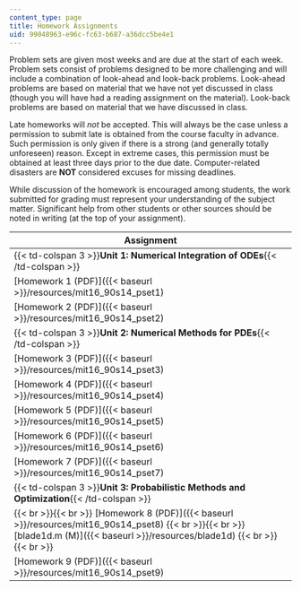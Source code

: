 ```yaml
---
content_type: page
title: Homework Assignments
uid: 99048963-e96c-fc63-b687-a36dcc5be4e1
---
```


Problem sets are given most weeks and are due at the start of each week. Problem sets consist of problems designed to be more challenging and will include a combination of look-ahead and look-back problems. Look-ahead problems are based on material that we have not yet discussed in class (though you will have had a reading assignment on the material). Look-back problems are based on material that we have discussed in class.

Late homeworks will _not_ be accepted. This will always be the case unless a permission to submit late is obtained from the course faculty in advance. Such permission is only given if there is a strong (and generally totally unforeseen) reason. Except in extreme cases, this permission must be obtained at least three days prior to the due date. Computer-related disasters are **NOT** considered excuses for missing deadlines.

While discussion of the homework is encouraged among students, the work submitted for grading must represent your understanding of the subject matter. Significant help from other students or other sources should be noted in writing (at the top of your assignment).

| Assignment |
| --- |
| {{< td-colspan 3 >}}**Unit 1: Numerical Integration of ODEs**{{< /td-colspan >}} |||
| [Homework 1 (PDF)]({{< baseurl >}}/resources/mit16_90s14_pset1) |
| [Homework 2 (PDF)]({{< baseurl >}}/resources/mit16_90s14_pset2) |
| {{< td-colspan 3 >}}**Unit 2: Numerical Methods for PDEs**{{< /td-colspan >}} |||
| [Homework 3 (PDF)]({{< baseurl >}}/resources/mit16_90s14_pset3) |
| [Homework 4 (PDF)]({{< baseurl >}}/resources/mit16_90s14_pset4) |
| [Homework 5 (PDF)]({{< baseurl >}}/resources/mit16_90s14_pset5) |
| [Homework 6 (PDF)]({{< baseurl >}}/resources/mit16_90s14_pset6) |
| [Homework 7 (PDF)]({{< baseurl >}}/resources/mit16_90s14_pset7) |
| {{< td-colspan 3 >}}**Unit 3: Probabilistic Methods and Optimization**{{< /td-colspan >}} |||
|  {{< br >}}{{< br >}} [Homework 8 (PDF)]({{< baseurl >}}/resources/mit16_90s14_pset8) {{< br >}}{{< br >}} [blade1d.m (M)]({{< baseurl >}}/resources/blade1d) {{< br >}}{{< br >}}  |
| [Homework 9 (PDF)]({{< baseurl >}}/resources/mit16_90s14_pset9)